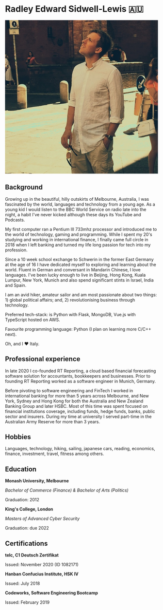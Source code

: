 # Radley Edward Sidwell-Lewis 🇦🇺

![about-author](../assets/about-author-001.jpeg)

## Background

Growing up in the beautiful, hilly outskirts of Melbourne, Australia, I was fascinated by the world, languages and technology from a young age. As a young kid I would listen to the BBC World Service on radio late into the night, a habit I've never kicked although these days its YouTube and Podcasts. 

My first computer ran a Pentium III 733mhz processor and introduced me to the world of technology, gaming and programming. While I spent my 20's studying and working in international finance, I finally came full circle in 2018 when I left banking and turned my life long passion for tech into my profession.

Since a 10 week school exchange to Schwerin in the former East Germany at the age of 16 I have dedicated myself to exploring and learning about the world. Fluent in German and conversant in Mandarin Chinese, I love languages. I've been lucky enough to live in Beijing, Hong Kong, Kuala Lumpur, New York, Munich and also spend significant stints in Israel, India and Spain. 

I am an avid hiker, amateur sailor and am most passionate about two things: 1) global political affairs; and, 2) revolutionising business through technology.

Preferred tech-stack: is Python with Flask, MongoDB, Vue.js with TypeScript hosted on AWS.

Favourite programming language: Python (I plan on learning more C/C++ next).

Oh, and I ❤️ Italy.

## Professional experience

In late 2020 I co-founded RT Reporting, a cloud based financial forecasting software solution for accountants, bookkeepers and businesses. Prior to founding RT Reporting worked as a software engineer in Munich, Germany. 

Before pivoting to software engineering and FinTech I worked in international banking for more than 5 years across Melbourne, and New York, Sydney and Hong Kong for both the Australia and New Zealand Banking Group and later HSBC. Most of this time was spent focused on financial institutions coverage, including funds, hedge funds, banks, public sector and insurers. During my time at university I served part-time in the Australian Army Reserve for more than 3 years.

## Hobbies

Languages, technology, hiking, sailing, japanese cars, reading, economics, finance, investment, travel, fitness among others.

## Education

**Monash University, Melbourne**

*Bachelor of Commerce (Finance) & Bachelor of Arts (Politics)*

Graduation: 2012

**King's College, London**

*Masters of Advanced Cyber Security*

Graduation: due 2022

## Certifications

**telc, C1 Deutsch Zertifikat**

Issued: November 2020 (ID 1082171)

**Hanban Confucius Institute, HSK IV**

Issued: July 2018

**Codeworks, Software Engineering Bootcamp**

Issued: February 2019